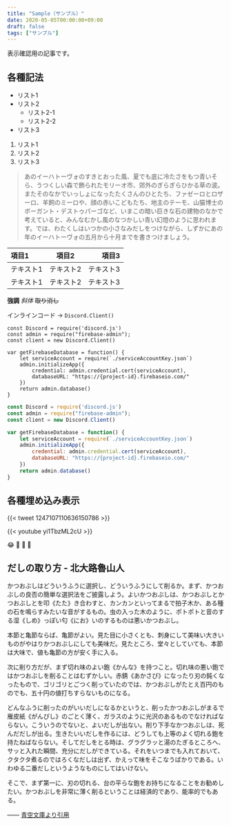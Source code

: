 ```yaml
---
title: "Sample（サンプル）"
date: 2020-05-05T00:00:00+09:00
draft: false
tags: ["サンプル"]
---
```


表示確認用の記事です。

## 各種記法

* リスト1
* リスト2
  * リスト2-1
  * リスト2-2
* リスト3

1. リスト1
2. リスト2
3. リスト3

> あのイーハトーヴォのすきとおった風、夏でも底に冷たさをもつ青いそら、うつくしい森で飾られたモリーオ市、郊外のぎらぎらひかる草の波。 またそのなかでいっしょになったたくさんのひとたち、ファゼーロとロザーロ、羊飼のミーロや、顔の赤いこどもたち、地主のテーモ、山猫博士のボーガント・デストゥパーゴなど、いまこの暗い巨きな石の建物のなかで考えていると、みんなむかし風のなつかしい青い幻燈のように思われます。では、わたくしはいつかの小さなみだしをつけながら、しずかにあの年のイーハトーヴォの五月から十月までを書きつけましょう。

項目1 | 項目2 | 項目3
:--- | :--: | --: 
テキスト1 | テキスト2 | テキスト3
テキスト1 | テキスト2 | テキスト3

**強調** *斜体* ~~取り消し~~

インラインコード -> `Discord.Client()`

```
const Discord = require('discord.js')
const admin = require("firebase-admin");
const client = new Discord.Client()

var getFirebaseDatabase = function() {
    let serviceAccount = require(`./serviceAccountKey.json`)
    admin.initializeApp({
        credential: admin.credential.cert(serviceAccount),
        databaseURL: "https://{project-id}.firebaseio.com/"
    })
    return admin.database()
}
```

```js
const Discord = require('discord.js')
const admin = require("firebase-admin");
const client = new Discord.Client()

var getFirebaseDatabase = function() {
    let serviceAccount = require(`./serviceAccountKey.json`)
    admin.initializeApp({
        credential: admin.credential.cert(serviceAccount),
        databaseURL: "https://{project-id}.firebaseio.com/"
    })
    return admin.database()
}
```

## 各種埋め込み表示

{{< tweet 1247107110636150786 >}}

{{< youtube yi1TbzML2cU >}}

:joy: :thinking: :pray: :bow:

## だしの取り方 - 北大路魯山人

かつおぶしはどういうふうに選択し、どういうふうにして削るか。まず、かつおぶしの良否の簡単な選択法をご披露しよう。よいかつおぶしは、かつおぶしとかつおぶしとを叩《たた》き合わすと、カンカンといってまるで拍子木か、ある種の石を鳴らすみたいな音がするもの。虫の入った木のように、ポトポトと音のする湿《しめ》っぽい匂《にお》いのするものは悪いかつおぶし。

本節と亀節ならば、亀節がよい。見た目に小さくとも、刺身にして美味い大きいものがやはりかつおぶしにしても美味だ。見たところ、堂々としていても、本節は大味で、値も亀節の方が安く手に入る。

次に削り方だが、まず切れ味のよい鉋《かんな》を持つこと。切れ味の悪い鉋ではかつおぶしを削ることはむずかしい。赤錆《あかさび》になったり刃の鈍くなったもので、ゴリゴリとごつく削っていたのでは、かつおぶしがたとえ百円のものでも、五十円の値打ちすらないものになる。

どんなふうに削ったのがいいだしになるかというと、削ったかつおぶしがまるで雁皮紙《がんぴし》のごとく薄く、ガラスのように光沢のあるものでなければならない。こういうのでないと、よいだしが出ない。削り下手なかつおぶしは、死んだだしが出る。生きたいいだしを作るには、どうしても上等のよく切れる鉋を持たねばならない。そしてだしをとる時は、グラグラッと湯のたぎるところへ、サッと入れた瞬間、充分にだしができている。それをいつまでも入れておいて、クタクタ煮るのではろくなだしは出ず、かえって味をそこなうばかりである。いわゆる二番だしというようなものにしてはいけない。

そこで、まず第一に、刃の切れる、台の平らな鉋をお持ちになることをお勧めしたい。かつおぶしを非常に薄く削るということは経済的であり、能率的でもある。

―― [青空文庫より引用](https://www.aozora.gr.jp/cards/001403/card49986.html)
